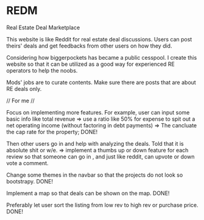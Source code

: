 # REDM
Real Estate Deal Marketplace

This website is like Reddit for real estate deal discussions. Users can post theirs' deals and get feedbacks from other users on how they did.

Considering how biggerpockets has became a public cesspool. I create this website so that it can be utilized as a good way for experienced RE operators to help the noobs.

Mods' jobs are to curate contents. Make sure there are posts that are about RE deals only.

// For me //

Focus on implementing more features. For example, user can input some basic info like total revenue => use a ratio like 50% for expense to spit out a net operating income (without factoring in debt payments) => The cancluate the cap rate for the property; DONE!

Then other users go in and help with analyzing the deals. Told that it is absolute shit or w/e. => implement a thumbs up or down feature for each review so that someone can go in , and just like reddit, can upvote or down vote a comment.

Change some themes in the navbar so that the projects do not look so bootstrapy. DONE!

Implement a map so that deals can be shown on the map. DONE!

Preferably let user sort the listing from low rev to high rev or purchase price. DONE!
